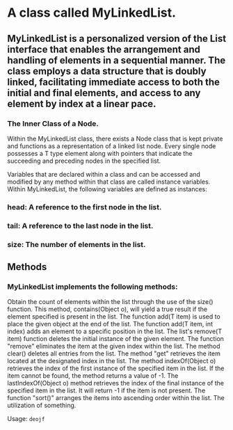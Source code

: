 # A class called MyLinkedList.
## MyLinkedList is a personalized version of the List interface that enables the arrangement and handling of elements in a sequential manner. The class employs a data structure that is doubly linked, facilitating immediate access to both the initial and final elements, and access to any element by index at a linear pace.

### The Inner Class of a Node.
Within the MyLinkedList class, there exists a Node class that is kept private and functions as a representation of a linked list node. Every single node possesses a T type element along with pointers that indicate the succeeding and preceding nodes in the specified list.

Variables that are declared within a class and can be accessed and modified by any method within that class are called instance variables.
Within MyLinkedList, the following variables are defined as instances:

### head: A reference to the first node in the list.
### tail: A reference to the last node in the list.
### size: The number of elements in the list.
## Methods
### MyLinkedList implements the following methods:

Obtain the count of elements within the list through the use of the size() function.
This method, contains(Object o), will yield a true result if the element specified is present in the list.
The function add(T item) is used to place the given object at the end of the list.
The function add(T item, int index) adds an element to a specific position in the list.
The list's remove(T item) function deletes the initial instance of the given element.
The function "remove" eliminates the item at the given index within the list.
The method clear() deletes all entries from the list.
The method "get" retrieves the item located at the designated index in the list.
The method indexOf(Object o) retrieves the index of the first instance of the specified item in the list. If the item cannot be found, the method returns a value of -1.
The lastIndexOf(Object o) method retrieves the index of the final instance of the specified item in the list. It will return -1 if the item is not present.
The function "sort()" arranges the items into ascending order within the list.
The utilization of something.

Usage:
``` deojf ```
